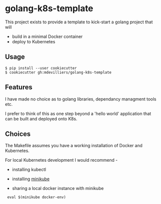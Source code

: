# golang-k8s-template

This project exists to provide a template to kick-start a golang project that will 

- build in a minimal Docker container
- deploy to Kubernetes


## Usage

```
$ pip install --user cookiecutter
$ cookiecutter gh:mdevilliers/golang-k8s-template
```

## Features

I have made no choice as to golang libraries, dependancy managment tools etc. 

I prefer to think of this as one step beyond a 'hello world' application that can be built and deployed onto K8s.

## Choices

The Makefile assumes you have a working installation of Docker and Kubernetes.

For local Kubernetes development I would recommend -

- installing kubectl
- installing [minikube](https://github.com/kubernetes/minikube)

- sharing a local docker instance with minikube

```
 eval $(minikube docker-env)
```

